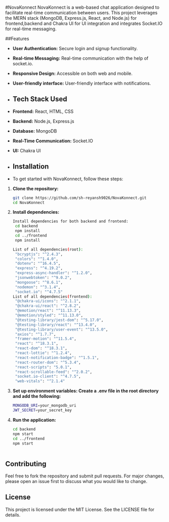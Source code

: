 #NovaKonnect
NovaKonnect is a web-based chat application designed to facilitate real-time communication between users. 
This project leverages the MERN stack (MongoDB, Express.js, React, and Node.js) for frontend,backend and Chakra UI for UI integration and integrates Socket.IO for real-time messaging.

##Features
- **User Authentication:** Secure login and signup functionality.
- **Real-time Messaging:** Real-time communication with the help of socket.io.
- **Responsive Design:** Accessible on both web and mobile.
- **User-friendly interface:** User-friendly interface with notifications.

- ## Tech Stack Used
-  **Frontend:** React, HTML, CSS
- **Backend:** Node.js, Express.js
- **Database:** MongoDB
- **Real-Time Communication:** Socket.IO
- **UI:** Chakra UI

- ## Installation
- To get started with NovaKonnect, follow these steps:

1. **Clone the repository:**
   ```sh
   git clone https://github.com/sh-reyansh9026/NovaKonnect.git
   cd NovaKonnect

2. **Install dependencies:**
   ```sh
   Install dependencies for both backend and frontend:
    cd backend
    npm install
    cd ../frontend
    npm install
   
   List of all dependencies(root):
    "bcryptjs": "^2.4.3",
    "colors": "^1.4.0",
    "dotenv": "^16.4.5",
    "express": "^4.19.2",
    "express-async-handler": "^1.2.0",
    "jsonwebtoken": "^9.0.2",
    "mongoose": "^8.6.1",
    "nodemon": "^3.1.4",
    "socket.io": "^4.7.5"
   List of all dependencies(frontend):
    "@chakra-ui/icons": "^2.1.1",
    "@chakra-ui/react": "^2.8.2",
    "@emotion/react": "^11.13.3",
    "@emotion/styled": "^11.13.0",
    "@testing-library/jest-dom": "^5.17.0",
    "@testing-library/react": "^13.4.0",
    "@testing-library/user-event": "^13.5.0",
    "axios": "^1.7.7",
    "framer-motion": "^11.5.4",
    "react": "^18.3.1",
    "react-dom": "^18.3.1",
    "react-lottie": "^1.2.4",
    "react-notification-badge": "^1.5.1",
    "react-router-dom": "^5.3.4",
    "react-scripts": "5.0.1",
    "react-scrollable-feed": "^2.0.2",
    "socket.io-client": "^4.7.5",
    "web-vitals": "^2.1.4"
   
3. **Set up environment variables: Create a .env file in the root directory and add the following:**
   ```sh
   MONGODB_URI=your_mongodb_uri
   JWT_SECRET=your_secret_key

4. **Run the application:**
   ```sh
   cd backend
   npm start
   cd ../frontend
   npm start
  
## Contributing
Feel free to fork the repository and submit pull requests. For major changes, please open an issue first to discuss what you would like to change.
## License
This project is licensed under the MIT License. See the LICENSE file for details.
